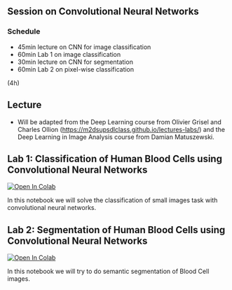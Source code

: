 

## Session on Convolutional Neural Networks

### Schedule

- 45min lecture on CNN for image classification
- 60min Lab 1 on image classification
- 30min lecture on CNN for segmentation
- 60min Lab 2 on pixel-wise classification

(4h)

## Lecture
- Will be adapted from the Deep Learning course from Olivier Grisel and Charles Ollion (https://m2dsupsdlclass.github.io/lectures-labs/) and the Deep Learning in Image Analysis course from Damian Matuszewski.

## Lab 1: Classification of Human Blood Cells using Convolutional Neural Networks

<a href="https://colab.research.google.com/github/NBISweden/workshop-neural-nets-and-deep-learning/blob/master/session_convolutionalNeuralNetworks/Labs/CNN_Keras_lab_1.ipynb" target="_parent"><img src="https://colab.research.google.com/assets/colab-badge.svg" alt="Open In Colab"/></a>

In this notebook we will solve the classification of small images task with convolutional neural networks.

## Lab 2: Segmentation of Human Blood Cells using Convolutional Neural Networks

<a href="https://colab.research.google.com/github/NBISweden/workshop-neural-nets-and-deep-learning/blob/master/session_convolutionalNeuralNetworks/Labs/CNN_Keras_lab_2.ipynb" target="_parent"><img src="https://colab.research.google.com/assets/colab-badge.svg" alt="Open In Colab"/></a>

In this notebook we will try to do semantic segmentation of Blood Cell images.
